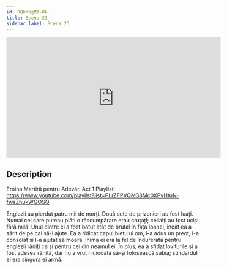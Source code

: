 ```yaml
---
id: RQkn6gM1-8k
title: Scena 23
sidebar_label: Scena 23
---
```


<iframe
  width="560"
  height="315"
  src="https://www.youtube.com/embed/RQkn6gM1-8k"
  title="YouTube video player"
  frameborder="0"
  allow="accelerometer; autoplay; clipboard-write; encrypted-media; gyroscope; picture-in-picture; web-share"
  referrerpolicy="strict-origin-when-cross-origin"
  allowfullscreen
></iframe>

## Description

Eroina Martiră pentru Adevăr. Act 1 
Playlist: https://www.youtube.com/playlist?list=PLrZFPVQM38Mc0XPvHtuN-fwsZhukWGOSQ 

Englezii au pierdut patru mii de morți. Două sute de prizonieri au fost luați. Numai cei care puteau plăti o răscumpărare erau cruțați; ceilalţi au fost ucişi fără milă.
Unul dintre ei a fost bătut atât de brutal în fața Ioanei, încât ea a sărit de pe cal să-l ajute. Ea a ridicat capul bietului om, i-a adus un preot, l-a consolat și l-a ajutat să moară.
Inima ei era la fel de îndurerată pentru englezii răniți ca și pentru cei din neamul ei.
În plus, ea a sfidat loviturile și a fost adesea rănită, dar nu a vrut niciodată să-și folosească sabia; stindardul ei era singura ei armă.
